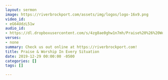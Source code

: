 ```yaml
---
layout: sermon
image: https://riverbrockport.com/assets/img/logos/logo-16x9.png
video_id:
- eG64UdzL51w
audio_id:
- https://dl.dropboxusercontent.com/s/4zg8ae0ghw1n7mh/Praise%20%26%20Worship%20in%20Every%20Situation.mp3?dl=0
verses:
- none
summary: Check us out online at https://riverbrockport.com!
title: Praise & Worship In Every Situation
date: 2019-12-29 00:00:00 -0500
categories: []
tags: []

---
```

